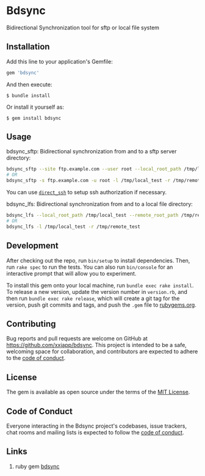 # Bdsync

Bidirectional Synchronization tool for sftp or local file system

## Installation

Add this line to your application's Gemfile:

```ruby
gem 'bdsync'
```

And then execute:

    $ bundle install

Or install it yourself as:

    $ gem install bdsync

## Usage

bdsync_sftp: Bidirectional synchronization from and to a sftp server directory:

```bash
bdsync_sftp --site ftp.example.com --user root --local_root_path /tmp/local_test --remote_root_path /tmp/remote_test
# OR
bdsync_sftp -s ftp.example.com -u root -l /tmp/local_test -r /tmp/remote_test
```

You can use [`direct_ssh`](https://rubygems.org/gems/direct_ssh/) to setup ssh authorization if necessary.

bdsync_lfs: Bidirectional synchronization from and to a local file directory:

```bash
bdsync_lfs --local_root_path /tmp/local_test --remote_root_path /tmp/remote_test
# OR
bdsync_lfs -l /tmp/local_test -r /tmp/remote_test
```

## Development

After checking out the repo, run `bin/setup` to install dependencies. Then, run `rake spec` to run the tests. You can also run `bin/console` for an interactive prompt that will allow you to experiment.

To install this gem onto your local machine, run `bundle exec rake install`. To release a new version, update the version number in `version.rb`, and then run `bundle exec rake release`, which will create a git tag for the version, push git commits and tags, and push the `.gem` file to [rubygems.org](https://rubygems.org).

## Contributing

Bug reports and pull requests are welcome on GitHub at https://github.com/xxjapp/bdsync. This project is intended to be a safe, welcoming space for collaboration, and contributors are expected to adhere to the [code of conduct](https://github.com/xxjapp/bdsync/blob/master/CODE_OF_CONDUCT.md).


## License

The gem is available as open source under the terms of the [MIT License](https://opensource.org/licenses/MIT).

## Code of Conduct

Everyone interacting in the Bdsync project's codebases, issue trackers, chat rooms and mailing lists is expected to follow the [code of conduct](https://github.com/xxjapp/bdsync/blob/master/CODE_OF_CONDUCT.md).

## Links

1. ruby gem [bdsync](https://rubygems.org/gems/bdsync)
